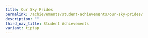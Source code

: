 ```yaml
---
title: Our Sky Prides
permalink: /achievements/student-achievements/our-sky-prides/
description: ""
third_nav_title: Student Achievements
variant: tiptap
---
```

<p></p>
<p></p>
<p>
<br>
</p>
<p></p>
<p></p>
<p></p>
<p></p>
<p></p>
<p></p>
<p></p>